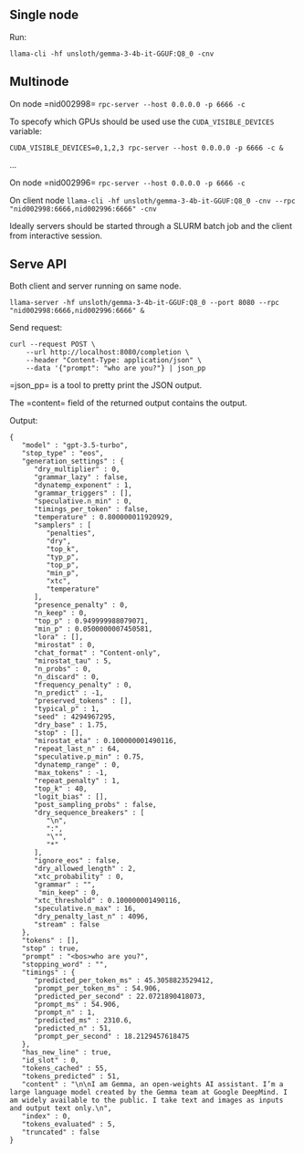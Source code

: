 ## Single node

Run:

```
llama-cli -hf unsloth/gemma-3-4b-it-GGUF:Q8_0 -cnv
```

## Multinode

On node =nid002998=
`rpc-server --host 0.0.0.0 -p 6666 -c`

To specofy which GPUs should be used use the `CUDA_VISIBLE_DEVICES` variable:

`CUDA_VISIBLE_DEVICES=0,1,2,3 rpc-server --host 0.0.0.0 -p 6666 -c &`

...


On node =nid002996=
`rpc-server --host 0.0.0.0 -p 6666 -c`

On client node
`llama-cli -hf unsloth/gemma-3-4b-it-GGUF:Q8_0 -cnv --rpc "nid002998:6666,nid002996:6666" -cnv`

Ideally servers should be started through a SLURM batch job and the client from
interactive session.

## Serve API

Both client and server running on same node.

`llama-server -hf unsloth/gemma-3-4b-it-GGUF:Q8_0 --port 8080 --rpc "nid002998:6666,nid002996:6666" &`

Send request:
```
curl --request POST \
    --url http://localhost:8080/completion \
    --header "Content-Type: application/json" \
    --data '{"prompt": "who are you?"} | json_pp
```

=json_pp= is a tool to pretty print the JSON output.

The =content= field of the returned output contains the
output.

Output:

```
{
   "model" : "gpt-3.5-turbo",
   "stop_type" : "eos",
   "generation_settings" : {
      "dry_multiplier" : 0,
      "grammar_lazy" : false,
      "dynatemp_exponent" : 1,
      "grammar_triggers" : [],
      "speculative.n_min" : 0,
      "timings_per_token" : false,
      "temperature" : 0.800000011920929,
      "samplers" : [
         "penalties",
         "dry",
         "top_k",
         "typ_p",
         "top_p",
         "min_p",
         "xtc",
         "temperature"
      ],
      "presence_penalty" : 0,
      "n_keep" : 0,
      "top_p" : 0.949999988079071,
      "min_p" : 0.0500000007450581,
      "lora" : [],
      "mirostat" : 0,
      "chat_format" : "Content-only",
      "mirostat_tau" : 5,
      "n_probs" : 0,
      "n_discard" : 0,
      "frequency_penalty" : 0,
      "n_predict" : -1,
      "preserved_tokens" : [],
      "typical_p" : 1,
      "seed" : 4294967295,
      "dry_base" : 1.75,
      "stop" : [],
      "mirostat_eta" : 0.100000001490116,
      "repeat_last_n" : 64,
      "speculative.p_min" : 0.75,
      "dynatemp_range" : 0,
      "max_tokens" : -1,
      "repeat_penalty" : 1,
      "top_k" : 40,
      "logit_bias" : [],
      "post_sampling_probs" : false,
      "dry_sequence_breakers" : [
         "\n",
         ":",
         "\"",
         "*"
      ],
      "ignore_eos" : false,
      "dry_allowed_length" : 2,
      "xtc_probability" : 0,
      "grammar" : "",
       "min_keep" : 0,
      "xtc_threshold" : 0.100000001490116,
      "speculative.n_max" : 16,
      "dry_penalty_last_n" : 4096,
      "stream" : false
   },
   "tokens" : [],
   "stop" : true,
   "prompt" : "<bos>who are you?",
   "stopping_word" : "",
   "timings" : {
      "predicted_per_token_ms" : 45.3058823529412,
      "prompt_per_token_ms" : 54.906,
      "predicted_per_second" : 22.0721890418073,
      "prompt_ms" : 54.906,
      "prompt_n" : 1,
      "predicted_ms" : 2310.6,
      "predicted_n" : 51,
      "prompt_per_second" : 18.2129457618475
   },
   "has_new_line" : true,
   "id_slot" : 0,
   "tokens_cached" : 55,
   "tokens_predicted" : 51,
   "content" : "\n\nI am Gemma, an open-weights AI assistant. I’m a large language model created by the Gemma team at Google DeepMind. I am widely available to the public. I take text and images as inputs and output text only.\n",
   "index" : 0,
   "tokens_evaluated" : 5,
   "truncated" : false
}
```
